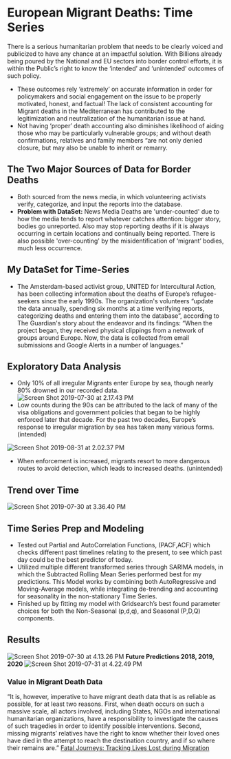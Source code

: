 # European Migrant Deaths: Time Series
There is a serious humanitarian problem that needs to be clearly voiced and publicized to have any chance at an impactful solution. With Billions already being poured by the National and EU sectors into border control efforts, it is within the Public’s right to know the ‘intended’ and ‘unintended’ outcomes of such policy.
* These outcomes rely ‘extremely’ on accurate information in order for policymakers and social engagement on the issue to be properly motivated, honest, and factual! The lack of consistent accounting for Migrant deaths in the Mediterranean has contributed to the legitimization and neutralization of the humanitarian issue at hand.
* Not having ‘proper’ death accounting also diminishes likelihood of aiding those who may be particularly vulnerable groups; and without death confirmations, relatives and family members “are not only denied closure, but may also be unable to inherit or remarry.

## The Two Major Sources of Data for Border Deaths
* Both sourced from the news media, in which volunteering activists verify, categorize, and input the reports into the database.
* **Problem with DataSet:** News Media
Deaths are 'under-counted' due to how the media tends to report whatever catches attention: bigger story, bodies go unreported. Also may stop reporting deaths if it is always occurring in certain locations and continually being reported.
There is also possible 'over-counting' by the misidentification of ‘migrant’ bodies, much less occurrence.

## My DataSet for Time-Series
* The Amsterdam-based activist group, UNITED for Intercultural Action, has been collecting information about the deaths of Europe’s refugee-seekers since the early 1990s. The organization's volunteers “update the data annually, spending six months at a time verifying reports, categorizing deaths and entering them into the database”, according to The Guardian's story about the endeavor and its findings: “When the project began, they received physical clippings from a network of groups around Europe. Now, the data is collected from email submissions and Google Alerts in a number of languages.”

## Exploratory Data Analysis
* Only 10% of all irregular Migrants enter Europe by sea, though nearly 80% drowned in our recorded data.
![Screen Shot 2019-07-30 at 2.17.43 PM](https://github.com/klemma14/European-Migrant-Deaths-Time-Series-/blob/master/Visuals/Screen%20Shot%202019-07-30%20at%202.17.43%20PM.png)
* Low counts during the 90s can be attributed to the lack of many of the visa obligations and government policies that began to be highly enforced later that decade.
For the past two decades, Europe’s response to irregular migration by sea has taken many various forms. (intended)

![Screen Shot 2019-08-31 at 2.02.37 PM](https://github.com/klemma14/European-Migrant-Deaths-Time-Series-/blob/master/Visuals/Screen%20Shot%202019-08-31%20at%202.02.37%20PM.png)
* When enforcement is increased, migrants resort to more dangerous routes to avoid detection, which leads to increased deaths. (unintended)

## Trend over Time
![Screen Shot 2019-07-30 at 3.36.40 PM](https://github.com/klemma14/European-Migrant-Deaths-Time-Series-/blob/master/Visuals/Screen%20Shot%202019-07-30%20at%203.36.40%20PM.png)

## Time Series Prep and Modeling
* Tested out Partial and AutoCorrelation Functions, (PACF,ACF) which checks different past timelines relating to the present, to see which past day could be the best predictor of today.
* Utilized multiple different transformed series through SARIMA models, in which the Subtracted Rolling Mean Series performed best for my predictions. This Model works by combining both AutoRegressive and Moving-Average models, while integrating de-trending and accounting for seasonality in the non-stationary Time Series.
* Finished up by fitting my model with Gridsearch’s best found parameter choices for both the Non-Seasonal (p,d,q), and Seasonal (P,D,Q) components.
## Results
![Screen Shot 2019-07-30 at 4.13.26 PM](https://github.com/klemma14/European-Migrant-Deaths-Time-Series-/blob/master/Visuals/Screen%20Shot%202019-07-30%20at%204.13.26%20PM.png)
**Future Predictions 2018, 2019, 2020**
![Screen Shot 2019-07-31 at 4.22.49 PM](https://github.com/klemma14/European-Migrant-Deaths-Time-Series-/blob/master/Visuals/Screen%20Shot%202019-07-31%20at%204.22.49%20PM.png)
### Value in Migrant Death Data
“It is, however, imperative to have migrant death data that is as reliable as possible, for at least two reasons. First, when death occurs on such a massive scale, all actors involved, including States, NGOs and international humanitarian organizations, have a responsibility to investigate the causes of such tragedies in order to identify possible interventions. Second, missing migrants’ relatives have the right to know whether their loved ones have died in the attempt to reach the destination country, and if so where their remains are.”
[Fatal Journeys: Tracking Lives Lost during Migration](https://publications.iom.int/system/files/pdf/fataljourneys_countingtheuncounted.pdf#page=104)
